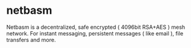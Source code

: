 netbasm
=======

Netbasm is a decentralized, safe encrypted ( 4096bit RSA+AES ) mesh network. For instant messaging, persistent messages ( like email ), file transfers and more.
